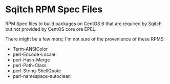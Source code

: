 Sqitch RPM Spec Files
=====================

RPM Spec files to build packages on CentOS 6 that are required by Sqitch but
not provided by CentOS core ore EPEL.

There might be a few more; I'm not sure of the provenience of these RPMS:

* Term-ANSIColor
* perl-Encode-Locale
* perl-Hash-Merge
* perl-Path-Class
* perl-String-ShellQuote
* perl-namespace-autoclean
